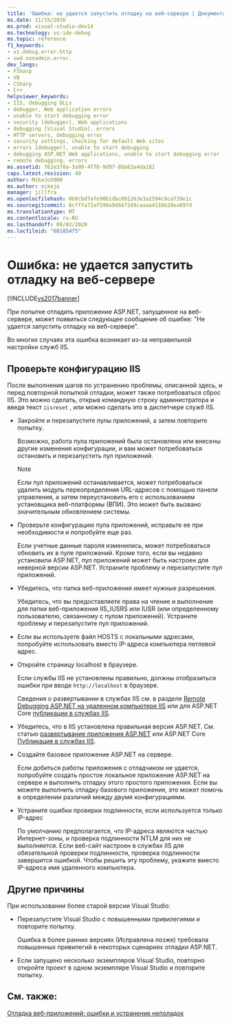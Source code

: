 ```yaml
---
title: 'Ошибка: не удается запустить отладку на веб-сервере | Документация Майкрософт'
ms.date: 11/15/2016
ms.prod: visual-studio-dev14
ms.technology: vs-ide-debug
ms.topic: reference
f1_keywords:
- vs.debug.error.http
- vwd.nonadmin.error.
dev_langs:
- FSharp
- VB
- CSharp
- C++
helpviewer_keywords:
- IIS, debugging DLLs
- debugger, Web application errors
- unable to start debugging error
- security [debugger], Web applications
- debugging [Visual Studio], errors
- HTTP servers, debugging error
- security settings, checking for default Web sites
- errors [debugger], unable to start debugging
- debugging ASP.NET Web applications, unable to start debugging error
- remote debugging, errors
ms.assetid: f62e378a-3a99-4f78-9d97-8bb63a4da181
caps.latest.revision: 40
author: MikeJo5000
ms.author: mikejo
manager: jillfra
ms.openlocfilehash: 0b0cbd7afe90b1dbc091263e3a2594c9ca739e1c
ms.sourcegitcommit: 6cfffa72af599a9d667249caaaa411bb28ea69fd
ms.translationtype: MT
ms.contentlocale: ru-RU
ms.lasthandoff: 09/02/2020
ms.locfileid: "68185475"
---
```

# <a name="error-unable-to-start-debugging-on-the-web-server"></a>Ошибка: не удается запустить отладку на веб-сервере
[!INCLUDE[vs2017banner](../includes/vs2017banner.md)]

При попытке отладить приложение ASP.NET, запущенное на веб-сервере, может появиться следующее сообщение об ошибке: "Не удается запустить отладку на веб-сервере".
  
Во многих случаях эта ошибка возникает из-за неправильной настройки служб IIS.

## <a name="check-your-iis-configuration"></a><a name="vxtbshttpservererrorsthingstocheck"></a>Проверьте конфигурацию IIS

После выполнения шагов по устранению проблемы, описанной здесь, и перед повторной попыткой отладки, может также потребоваться сброс IIS. Это можно сделать, открыв командную строку администратора и введя текст `iisreset` , или можно сделать это в диспетчере служб IIS. 

* Закройте и перезапустите пулы приложений, а затем повторите попытку.

    Возможно, работа пула приложений была остановлена или внесены другие изменения конфигурации, и вам может потребоваться остановить и перезапустить пул приложений.
    
    > [!NOTE]
    > Если пул приложений останавливается, может потребоваться удалить модуль переопределения URL-адресов с помощью панели управления, а затем переустановить его с использованием установщика веб-платформы (ВПИ). Это может быть вызвано значительным обновлением системы.

* Проверьте конфигурацию пула приложений, исправьте ее при необходимости и попробуйте еще раз.

    Если учетные данные пароля изменились, может потребоваться обновить их в пуле приложений. Кроме того, если вы недавно установили ASP.NET, пул приложений может быть настроен для неверной версии ASP.NET. Устраните проблему и перезапустите пул приложений.
    
* Убедитесь, что папка веб-приложения имеет нужные разрешения.

    Убедитесь, что вы предоставляете права на чтение и выполнение для папки веб-приложения IIS_IUSRS или IUSR (или определенному пользователю, связанному с пулом приложений). Устраните проблему и перезапустите пул приложений.

* Если вы используете файл HOSTS с локальными адресами, попробуйте использовать вместо IP-адреса компьютера петлевой адрес.

* Откройте страницу localhost в браузере.

     Если службы IIS не установлены правильно, должны отобразиться ошибки при вводе `http://localhost` в браузере.
     
     Сведения о развертывании в службах IIS см. в разделе [Remote Debugging ASP.NET на удаленном компьютере IIS](../debugger/remote-debugging-aspnet-on-a-remote-iis-7-5-computer.md) или для ASP.NET Core [публикации в службах IIS](https://docs.asp.net/en/latest/publishing/iis.html).

* Убедитесь, что в IIS установлена правильная версия ASP.NET.  См. статью [развертывание приложения ASP.NET](../debugger/remote-debugging-aspnet-on-a-remote-iis-7-5-computer.md#BKMK_deploy_asp_net) или ASP.NET Core [Публикация в службах IIS](https://docs.asp.net/en/latest/publishing/iis.html).

* Создайте базовое приложение ASP.NET на сервере.

     Если добиться работы приложения с отладчиком не удается, попробуйте создать простое локальное приложение ASP.NET на сервере и выполнить отладку этого простого приложения. Если вы можете выполнить отладку базового приложения, это может помочь в определении различий между двумя конфигурациями.
  
* Устраните ошибки проверки подлинности, если используется только IP-адрес

     По умолчанию предполагается, что IP-адреса являются частью Интернет-зоны, и проверка подлинности NTLM для них не выполняется. Если веб-сайт настроен в службах IIS для обязательной проверки подлинности, проверка подлинности завершится ошибкой. Чтобы решить эту проблему, укажите вместо IP-адреса имя удаленного компьютера.
     
## <a name="other-causes"></a>Другие причины

При использовании более старой версии Visual Studio:

- Перезапустите Visual Studio с повышенными привилегиями и повторите попытку.

    Ошибка в более ранних версиях (Исправлена позже) требовала повышенных привилегий в некоторых сценариях отладки ASP.NET.
    
- Если запущено несколько экземпляров Visual Studio, повторно откройте проект в одном экземпляре Visual Studio и повторите попытку.

## <a name="see-also"></a>См. также:  
 [Отладка веб-приложений: ошибки и устранение неполадок](../debugger/debugging-web-applications-errors-and-troubleshooting.md)
